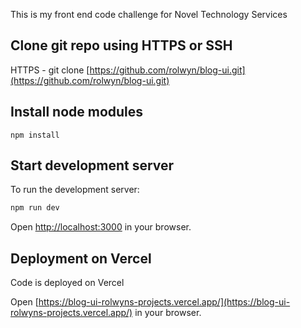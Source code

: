 This is my front end code challenge for Novel Technology Services

## Clone git repo using HTTPS or SSH
HTTPS - git clone [https://github.com/rolwyn/blog-ui.git](https://github.com/rolwyn/blog-ui.git)

## Install node modules
``` 
npm install
```

## Start development server

To run the development server:

```bash
npm run dev
```

Open [http://localhost:3000](http://localhost:3000) in your browser.

## Deployment on Vercel

Code is deployed on Vercel

Open [https://blog-ui-rolwyns-projects.vercel.app/](https://blog-ui-rolwyns-projects.vercel.app/) in your browser.